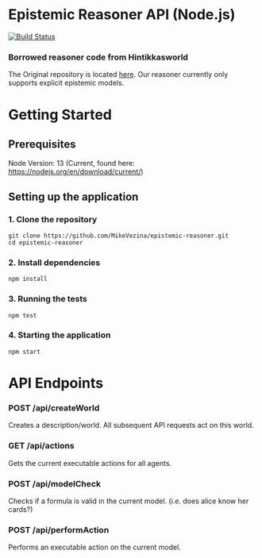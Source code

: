 # Epistemic Reasoner API (Node.js)
[![Build Status](https://travis-ci.com/MikeVezina/epistemic-reasoner.svg?token=5XuGRvxnd7EFyJcxyBNe&branch=master)](https://travis-ci.com/MikeVezina/epistemic-reasoner)

### Borrowed reasoner code from Hintikkasworld
The Original repository is located [here](https://gitlab.inria.fr/fschwarz/hintikkasworld). Our reasoner currently only supports explicit epistemic models.

# Getting Started
## Prerequisites
Node Version: 13 (Current, found here: https://nodejs.org/en/download/current/)

## Setting up the application
### 1. Clone the repository
```
git clone https://github.com/MikeVezina/epistemic-reasoner.git
cd epistemic-reasoner
```

### 2. Install dependencies
```
npm install
```

### 3. Running the tests
```
npm test
```

### 4. Starting the application
```
npm start
```

# API Endpoints
### POST /api/createWorld
Creates a description/world. All subsequent API requests act on this world.

### GET /api/actions
Gets the current executable actions for all agents.

### POST /api/modelCheck
Checks if a formula is valid in the current model. (i.e. does alice know her cards?)

### POST /api/performAction
Performs an executable action on the current model. 
